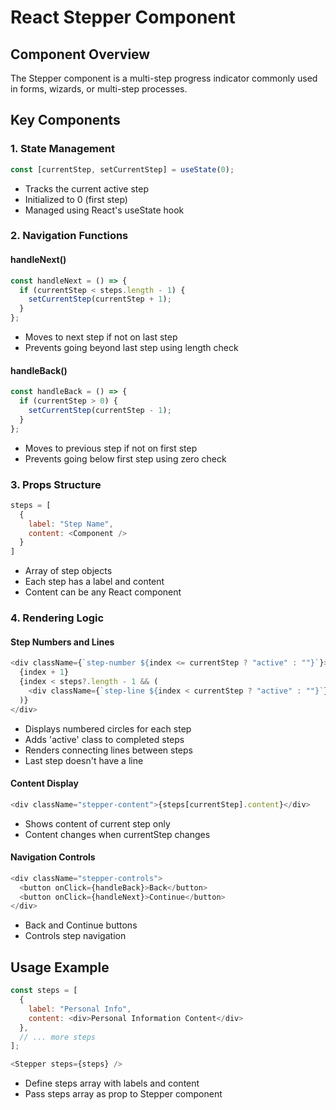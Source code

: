 # React Stepper Component 

## Component Overview
The Stepper component is a multi-step progress indicator commonly used in forms, wizards, or multi-step processes.

## Key Components

### 1. State Management
```javascript
const [currentStep, setCurrentStep] = useState(0);
```
- Tracks the current active step
- Initialized to 0 (first step)
- Managed using React's useState hook

### 2. Navigation Functions

#### handleNext()
```javascript
const handleNext = () => {
  if (currentStep < steps.length - 1) {
    setCurrentStep(currentStep + 1);
  }
};
```
- Moves to next step if not on last step
- Prevents going beyond last step using length check

#### handleBack()
```javascript
const handleBack = () => {
  if (currentStep > 0) {
    setCurrentStep(currentStep - 1);
  }
};
```
- Moves to previous step if not on first step
- Prevents going below first step using zero check

### 3. Props Structure
```javascript
steps = [
  {
    label: "Step Name",
    content: <Component />
  }
]
```
- Array of step objects
- Each step has a label and content
- Content can be any React component

### 4. Rendering Logic

#### Step Numbers and Lines
```javascript
<div className={`step-number ${index <= currentStep ? "active" : ""}`}>
  {index + 1}
  {index < steps?.length - 1 && (
    <div className={`step-line ${index < currentStep ? "active" : ""}`}></div>
  )}
</div>
```
- Displays numbered circles for each step
- Adds 'active' class to completed steps
- Renders connecting lines between steps
- Last step doesn't have a line

#### Content Display
```javascript
<div className="stepper-content">{steps[currentStep].content}</div>
```
- Shows content of current step only
- Content changes when currentStep changes

#### Navigation Controls
```javascript
<div className="stepper-controls">
  <button onClick={handleBack}>Back</button>
  <button onClick={handleNext}>Continue</button>
</div>
```
- Back and Continue buttons
- Controls step navigation

## Usage Example
```javascript
const steps = [
  {
    label: "Personal Info",
    content: <div>Personal Information Content</div>
  },
  // ... more steps
];

<Stepper steps={steps} />
```
- Define steps array with labels and content
- Pass steps array as prop to Stepper component

